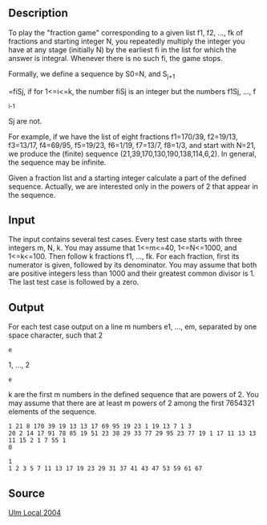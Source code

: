 <h2>Description</h2><p>To play the "fraction game" corresponding to a given list f1, f2, ..., fk of fractions and starting integer N, you repeatedly multiply the integer you have at any stage (initially N) by the earliest fi in the list for which the answer is integral. Whenever there is no such fi, the game stops. 
</p>
Formally, we define a sequence by S0=N, and S<sub>j+1</sub><p>=fiSj, if for 1&lt;=i&lt;=k, the number fiSj is an integer but the numbers f1Sj, ..., f</p><sub>i-1</sub><p>Sj are not. 
</p>
For example, if we have the list of eight fractions f1=170/39, f2=19/13, f3=13/17, f4=69/95, f5=19/23, f6=1/19, f7=13/7, f8=1/3, and start with N=21, we produce the (finite) sequence (21,39,170,130,190,138,114,6,2). In general, the sequence may be infinite. 

Given a fraction list and a starting integer calculate a part of the defined sequence. Actually, we are interested only in the powers of 2 that appear in the sequence. 
<h2>Input</h2><p>The input contains several test cases. Every test case starts with three integers m, N, k. You may assume that 1&lt;=m&lt;=40, 1&lt;=N&lt;=1000, and 1&lt;=k&lt;=100. Then follow k fractions f1, ..., fk. For each fraction, first its numerator is given, followed by its denominator. You may assume that both are positive integers less than 1000 and their greatest common divisor is 1. The last test case is followed by a zero. </p><h2>Output</h2><p>For each test case output on a line m numbers e1, ..., em, separated by one space character, such that 2</p><sup>e</sup><p>1, ..., 2</p><sup>e</sup><p>k are the first m numbers in the defined sequence that are powers of 2. You may assume that there are at least m powers of 2 among the first 7654321 elements of the sequence. </p><pre><code class="language-input1">1 21 8 170 39 19 13 13 17 69 95 19 23 1 19 13 7 1 3
20 2 14 17 91 78 85 19 51 23 38 29 33 77 29 95 23 77 19 1 17 11 13 13 11 15 2 1 7 55 1
0
</code></pre><pre><code class="language-output1">1
1 2 3 5 7 11 13 17 19 23 29 31 37 41 43 47 53 59 61 67
</code></pre><h2>Source</h2><a href="searchproblem?field=source&amp;key=Ulm+Local+2004">Ulm Local 2004</a>